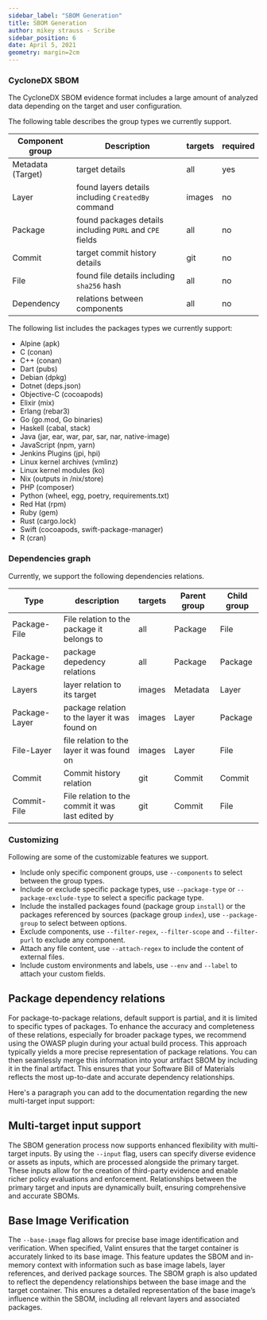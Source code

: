 ```yaml
---
sidebar_label: "SBOM Generation"
title: SBOM Generation
author: mikey strauss - Scribe
sidebar_position: 6
date: April 5, 2021
geometry: margin=2cm
---
```


### CycloneDX SBOM
The CycloneDX SBOM evidence format includes a large amount of analyzed data depending on the target and user configuration. 

The following table describes the group types we currently support.

| Component group | Description | targets | required |
| --- | --- | --- | --- |
| Metadata (Target) | target details | all | yes |
| Layer | found layers details including `CreatedBy` command | images | no |
| Package | found packages details including `PURL` and `CPE` fields | all | no |
| Commit | target commit history details | git | no |
| File | found file details including `sha256` hash | all | no |
| Dependency | relations between components | all | no |

The following list includes the packages types we currently support:
* Alpine (apk)
* C (conan)
* C++ (conan)
* Dart (pubs)
* Debian (dpkg)
* Dotnet (deps.json)
* Objective-C (cocoapods)
* Elixir (mix)
* Erlang (rebar3)
* Go (go.mod, Go binaries)
* Haskell (cabal, stack)
* Java (jar, ear, war, par, sar, nar, native-image)
* JavaScript (npm, yarn)
* Jenkins Plugins (jpi, hpi)
* Linux kernel archives (vmlinz)
* Linux kernel modules (ko)
* Nix (outputs in /nix/store)
* PHP (composer)
* Python (wheel, egg, poetry, requirements.txt)
* Red Hat (rpm)
* Ruby (gem)
* Rust (cargo.lock)
* Swift (cocoapods, swift-package-manager)
* R (cran)

### Dependencies graph
Currently, we support the following dependencies relations.

| Type | description | targets | Parent group | Child group  |
| --- | --- | --- | --- | --- |
| Package-File | File relation to the package it belongs to | all | Package | File |
| Package-Package | package depedency relations | all | Package | Package |
| Layers | layer relation to its target | images | Metadata | Layer |
| Package-Layer | package relation to the layer it was found on | images | Layer | Package |
| File-Layer | file relation to the layer it was found on | images | Layer | File |
| Commit | Commit history relation | git | Commit | Commit |
| Commit-File | File relation to the commit it was last edited by | git | Commit | File |

### Customizing
Following are some of the customizable features we support.
* Include only specific component groups, use `--components` to select between the group types.
* Include or exclude specific package types, use `--package-type` or `--package-exclude-type` to select a specific package type.
* Include the installed packages found (package group `install`) or the packages referenced by sources (package group `index`), use `--package-group` to select between options.
* Exclude components, use `--filter-regex`, `--filter-scope` and `--filter-purl` to exclude any component.
* Attach any file content, use `--attach-regex` to include the content of external files.
* Include custom environments and labels, use `--env` and `--label` to attach your custom fields.

## Package dependency relations
For package-to-package relations, default support is partial, and it is limited to specific types of packages. To enhance the accuracy and completeness of these relations, especially for broader package types, we recommend using the OWASP plugin during your actual build process. This approach typically yields a more precise representation of package relations. You can then seamlessly merge this information into your artifact SBOM by including it in the final artifact. This ensures that your Software Bill of Materials reflects the most up-to-date and accurate dependency relationships.


Here's a paragraph you can add to the documentation regarding the new multi-target input support:

## Multi-target input support

The SBOM generation process now supports enhanced flexibility with multi-target inputs. By using the `--input` flag, users can specify diverse evidence or assets as inputs, which are processed alongside the primary target. These inputs allow for the creation of third-party evidence and enable richer policy evaluations and enforcement. Relationships between the primary target and inputs are dynamically built, ensuring comprehensive and accurate SBOMs.

## Base Image Verification

The `--base-image` flag allows for precise base image identification and verification. When specified, Valint ensures that the target container is accurately linked to its base image. This feature updates the SBOM and in-memory context with information such as base image labels, layer references, and derived package sources. The SBOM graph is also updated to reflect the dependency relationships between the base image and the target container. This ensures a detailed representation of the base image’s influence within the SBOM, including all relevant layers and associated packages.
